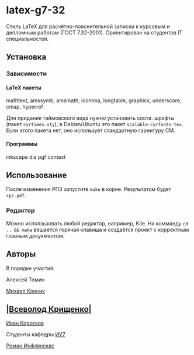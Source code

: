 latex-g7-32
===========

Стиль LaTeX для расчётно-пояснительной записки к курсовым и дипломным работам (ГОСТ 7.32-2001). Ориентирован на студентов IT специальностей.

## Установка

### Зависимости

#### LaTeX пакеты
mathtext, amssymb, amsmath, icomma, longtable, graphicx, underscore, cmap, hyperref

Для придания таймовского вида нужно установить соотв. шрифты (пакет `cyrtimes.sty`), в Debian/Ubuntu это пакет `scalable-cyrfonts-tex`. Если этого пакета нет, оно использует стандартную гарнитуру CM.

#### Программы
inkscape dia pgf context 

## Использование
После изменения РПЗ запустите `make` в корне. Результатом будет `rpz.pdf`.

### Редактор
Можно исползьзовать любой редактор, например, Kile. На комманду `cd .. && make` вешается горячая клавиша и создаётся проект с корректным главным докукментом.

Авторы
------
В порядке участия:

Алексей Томин

[Михаил Конник](http://mydebianblog.blogspot.ru/2008/09/732-2001-latex.html)

|[Всеволод Крищенко](http://sevik.ru/latex/)|
-------------------

[Иван Коротков](https://vk.com/ikorotkov)

Студенты кафедры [ИУ7](http://iu7.bmstu.ru)

[Роман Инфлянскас](https://github.com/rominf/latex-g7-32)
